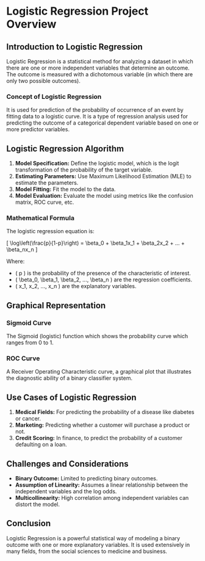 # Logistic Regression Project Overview

## Introduction to Logistic Regression

Logistic Regression is a statistical method for analyzing a dataset in which there are one or more independent variables that determine an outcome. The outcome is measured with a dichotomous variable (in which there are only two possible outcomes).

### Concept of Logistic Regression

It is used for prediction of the probability of occurrence of an event by fitting data to a logistic curve. It is a type of regression analysis used for predicting the outcome of a categorical dependent variable based on one or more predictor variables.

## Logistic Regression Algorithm

1. **Model Specification:** Define the logistic model, which is the logit transformation of the probability of the target variable.
2. **Estimating Parameters:** Use Maximum Likelihood Estimation (MLE) to estimate the parameters.
3. **Model Fitting:** Fit the model to the data.
4. **Model Evaluation:** Evaluate the model using metrics like the confusion matrix, ROC curve, etc.

### Mathematical Formula

The logistic regression equation is:

\[ \log\left(\frac{p}{1-p}\right) = \beta_0 + \beta_1x_1 + \beta_2x_2 + ... + \beta_nx_n \]

Where:
- \( p \) is the probability of the presence of the characteristic of interest.
- \( \beta_0, \beta_1, \beta_2, ..., \beta_n \) are the regression coefficients.
- \( x_1, x_2, ..., x_n \) are the explanatory variables.

## Graphical Representation

### Sigmoid Curve

The Sigmoid (logistic) function which shows the probability curve which ranges from 0 to 1.

### ROC Curve

A Receiver Operating Characteristic curve, a graphical plot that illustrates the diagnostic ability of a binary classifier system.

## Use Cases of Logistic Regression

1. **Medical Fields:** For predicting the probability of a disease like diabetes or cancer.
2. **Marketing:** Predicting whether a customer will purchase a product or not.
3. **Credit Scoring:** In finance, to predict the probability of a customer defaulting on a loan.

## Challenges and Considerations

- **Binary Outcome:** Limited to predicting binary outcomes.
- **Assumption of Linearity:** Assumes a linear relationship between the independent variables and the log odds.
- **Multicollinearity:** High correlation among independent variables can distort the model.

## Conclusion

Logistic Regression is a powerful statistical way of modeling a binary outcome with one or more explanatory variables. It is used extensively in many fields, from the social sciences to medicine and business.
